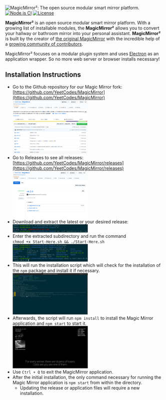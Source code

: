 ![MagicMirror²: The open source modular smart mirror platform. ](https://raw.githubusercontent.com/YeetCodes/MagicMirror/development-build/.github/header.png)
[![Node.js CI](https://github.com/YeetCodes/MagicMirror/workflows/Node.js%20CI/badge.svg?branch=development-build)](https://github.com/YeetCodes/MagicMirror/actions)
[![License](https://img.shields.io/badge/license-MIT-blue.svg)](http://choosealicense.com/licenses/mit)

**MagicMirror²** is an open source modular smart mirror platform. With a growing list of installable modules, the **MagicMirror²** allows you to convert your hallway or bathroom mirror into your personal assistant. **MagicMirror²** is built by the creator of [the original MagicMirror](http://michaelteeuw.nl/tagged/magicmirror) with the incredible help of a [growing community of contributors](https://github.com/MichMich/MagicMirror/graphs/contributors).

MagicMirror² focuses on a modular plugin system and uses [Electron](http://electron.atom.io/) as an application wrapper. So no more web server or browser installs necessary!

## Installation Instructions
- Go to the Github repository for our Magic Mirror fork: [https://github.com/YeetCodes/MagicMirror](https://github.com/YeetCodes/MagicMirror) <br><img src="https://raw.githubusercontent.com/YeetCodes/MMDocumentation/Master/img/01.png" width="50%">
- Go to Releases to see all releases: [https://github.com/YeetCodes/MagicMirror/releases](https://github.com/YeetCodes/MagicMirror/releases) <br><img src="https://raw.githubusercontent.com/YeetCodes/MMDocumentation/Master/img/02.png" width="50%">
- Download and extract the latest or your desired release: <br><img src="https://raw.githubusercontent.com/YeetCodes/MMDocumentation/Master/img/03.png" width="50%">
- Enter the extracted subdirectory and run the command <br> ```chmod +x Start-Here.sh && ./Start-Here.sh``` <br><img src="https://raw.githubusercontent.com/YeetCodes/MMDocumentation/Master/img/04.png" width="50%">
- This will run the installation script which will check for the installation of the `npm` package and install it if necessary. <br><img src="https://raw.githubusercontent.com/YeetCodes/MMDocumentation/Master/img/05.png" width="50%">
- Afterwards, the script will run `npm install` to install the Magic Mirror application and `npm start` to start it. <br><img src="https://raw.githubusercontent.com/YeetCodes/MMDocumentation/Master/img/06.png" width="50%">
- Use `Ctrl + Q` to exit the MagicMirror application.
- After the initial installation, the only command necessary for running the Magic Mirror application is `npm start` from within the directory.
  - Updating the release or application files will require a new installation.
